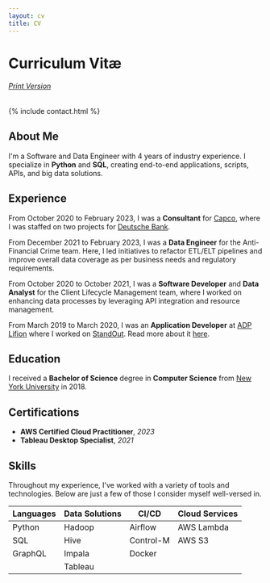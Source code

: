 ```yaml
---
layout: cv
title: CV
---
```


# Curriculum Vitæ
###### [Print Version](/assets/files/cv/cv.pdf)

{% include contact.html %}

## About Me

I'm a Software and Data Engineer with 4 years of industry experience. I specialize in **Python** and **SQL**, creating end-to-end applications, scripts, APIs, and big data solutions.

## Experience

From October 2020 to February 2023, I was a **Consultant** for [Capco](https://www.capco.com/), where I was staffed on two projects for [Deutsche Bank](https://www.db.com/).

From December 2021 to February 2023, I was a **Data Engineer** for the Anti-Financial Crime team. Here, I led initiatives to refactor ETL/ELT pipelines and improve overall data coverage as per business needs and regulatory requirements.

From October 2020 to October 2021, I was a **Software Developer** and **Data Analyst** for the Client Lifecycle Management team, where I worked on enhancing data processes by leveraging API integration and resource management.

From March 2019 to March 2020, I was an **Application Developer** at [ADP Lifion](https://tech.adp.com/en/) where I worked on [StandOut](https://www.adp.com/what-we-offer/products/standout.aspx). Read more about it [here](https://joshbersin.com/2019/09/why-adps-next-gen-hcm-is-a-disruptive-force-in-hr-technology/).

## Education

I received a **Bachelor of Science** degree in **Computer Science** from [New York University](https://engineering.nyu.edu/) in 2018.

## Certifications

* **AWS Certified Cloud Practitioner**, *2023*
* **Tableau Desktop Specialist**, *2021*

## Skills

Throughout my experience, I've worked with a variety of tools and technologies. Below are just a few of those I consider myself well-versed in.


<table class="table">
  <thead>
    <tr>
      <th>Languages</th>
      <th>Data Solutions</th>
      <th>CI/CD</th>
      <th>Cloud Services</th>
    </tr>
  </thead>
  <tbody>
    <tr>
      <td>Python</td>
      <td>Hadoop</td>
      <td>Airflow</td>
      <td>AWS Lambda</td>
    </tr>
    <tr>
      <td>SQL</td>
      <td>Hive</td>
      <td>Control-M</td>
      <td>AWS S3</td>
    </tr>
    <tr>
      <td>GraphQL</td>
      <td>Impala</td>
      <td>Docker</td>
      <td></td>
    </tr>
    <tr>
      <td></td>
      <td>Tableau</td>
      <td></td>
      <td></td>
    </tr>
  </tbody>
</table>